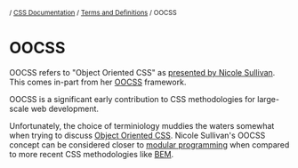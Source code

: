 <sub>/ [CSS Documentation](..) / [Terms and Definitions](.) / OOCSS</sub>

# OOCSS

OOCSS refers to "Object Oriented CSS" as [presented by Nicole Sullivan][ppc-talk]. This comes in-part from her [OOCSS][oocss] framework.

OOCSS is a significant early contribution to CSS methodologies for large-scale web development.

Unfortunately, the choice of terminiology muddies the waters somewhat when trying to discuss [Object Oriented CSS][object-oriented-css]. Nicole Sullivan's OOCSS concept can be considered closer to [modular programming][mp] when compared to more recent CSS methodologies like [BEM][bem].

[bem]: bem
[mp]: https://en.wikipedia.org/wiki/Modular_programming
[object-oriented-css]: object-oriented-css
[oocss]: https://github.com/stubbornella/oocss/wiki
[ppc-talk]: https://www.youtube.com/watch?v=BjAdHyA9nIY